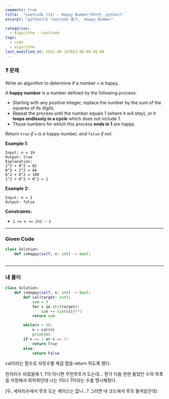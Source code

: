 ```yaml
---
comments: true
title:  "LeetCode (12) - Happy Number(파이썬, python)"
excerpt: "python으로 leetcode 풀기,  Happy Number"

categories:
  - Algorithm - LeetCode
tags:
  - code
  - algorithm
last_modified_at: 2021-09-14T012:06:00-05:00
---
```


### ❓ 문제

Write an algorithm to determine if a number `n` is happy.

A **happy number** is a number defined by the following process:

- Starting with any positive integer, replace the number by the sum of the squares of its digits.
- Repeat the process until the number equals 1 (where it will stay), or it **loops endlessly in a cycle** which does not include 1.
- Those numbers for which this process **ends in 1** are happy.

Return `true` *if* `n` *is a happy number, and* `false` *if not*.

 

**Example 1:**

```
Input: n = 19
Output: true
Explanation:
1^2 + 9^2 = 82
8^2 + 2^2 = 68
6^2 + 8^2 = 100
1^2 + 0^2 + 0^2 = 1
```

**Example 2:**

```
Input: n = 2
Output: false
```

 

**Constraints:**

- `1 <= n <= 231 - 1`

---

### Given Code

```python
class Solution:
    def isHappy(self, n: int) -> bool:
        
```

-----

### 내 풀이

```python
class Solution:
    def isHappy(self, n: int) -> bool:
        def cal(target: int):
            sum = 0
            for s in str(target):
                sum += (int(s))**2
            return sum

        while(n > 9):
            n = cal(n)
            print(n)
        if n == 1 or n == 7:
            return True
        else:
            return False
```

cal이라는 함수로 자릿수별 제곱 합을 return 하도록 했다. 

한자리수 되었을때 1, 7이 아니면 무한루프가 도는데... 뭔가 다들 한번 돌았던 수의 목록을 저장해서 회피하던데 나는 1이나 7이라는 수를 명시해줬다.

(두, 세자리수에서 루프 도는 케이스는 없나...? 그러면 내 코드에서 루프 돌꺼같은데)